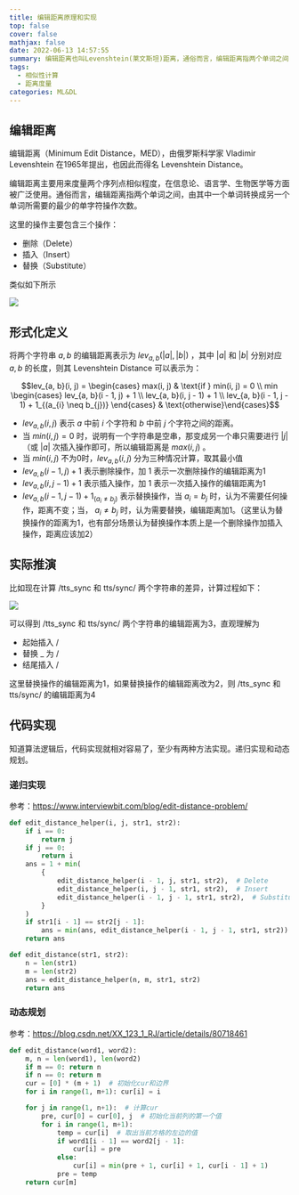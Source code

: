 ```yaml
---
title: 编辑距离原理和实现
top: false
cover: false
mathjax: false
date: 2022-06-13 14:57:55
summary: 编辑距离也叫Levenshtein(莱文斯坦)距离，通俗而言，编辑距离指两个单词之间，由其中一个单词转换成另一个单词所需要的最少的单字符操作次数。
tags: 
  - 相似性计算
  - 距离度量
categories: ML&DL
---
```


## 编辑距离

编辑距离（Minimum Edit Distance，MED），由俄罗斯科学家 Vladimir Levenshtein 在1965年提出，也因此而得名 Levenshtein Distance。

编辑距离主要用来度量两个序列点相似程度，在信息论、语言学、生物医学等方面被广泛使用。通俗而言，编辑距离指两个单词之间，由其中一个单词转换成另一个单词所需要的最少的单字符操作次数。

这里的操作主要包含三个操作：

- 删除（Delete）
- 插入（Insert）
- 替换（Substitute）

类似如下所示

![](edit_operation.png)

## 形式化定义

将两个字符串  $a, b$ 的编辑距离表示为 $lev_{a,b}(|a|, |b|)$ ，其中 $|a|$ 和 $|b|$ 分别对应 $a, b$ 的长度，则其 Levenshtein Distance 可以表示为：

$$lev_{a, b}(i, j) = \begin{cases} max(i, j) & \text{if } min(i, j) = 0 \\ min \begin{cases} lev_{a, b}(i - 1, j) + 1 \\ lev_{a, b}(i, j - 1) + 1 \\ lev_{a, b}(i - 1, j - 1) + 1_{(a_{i} \neq b_{j})} \end{cases} & \text{otherwise}\end{cases}$$

-  $lev_{a,b}(i, j)$ 表示 $a$ 中前 $i$ 个字符和 $b$ 中前 $j$ 个字符之间的距离。
- 当 $min(i, j) = 0$ 时，说明有一个字符串是空串，那变成另一个串只需要进行 $|j|$ （或 $|a|$ 次插入操作即可，所以编辑距离是 $max(i, j)$ 。
-  当 $min(i, j)$ 不为0时，$lev_{a, b}(i, j)$ 分为三种情况计算，取其最小值
  - $lev_{a, b}(i - 1, j) + 1$ 表示删除操作，加 1 表示一次删除操作的编辑距离为1
  - $lev_{a, b}(i, j - 1) + 1$ 表示插入操作，加 1 表示一次插入操作的编辑距离为1
  - $lev_{a, b}(i -1, j - 1) + 1_{(a_{i} \neq b_{j})}$ 表示替换操作，当 $a_{i} = b_{j}$ 时，认为不需要任何操作，距离不变；当， $a_{i} \neq b_{j}$ 时，认为需要替换，编辑距离加1。（这里认为替换操作的距离为1，也有部分场景认为替换操作本质上是一个删除操作加插入操作，距离应该加2）

## 实际推演

比如现在计算 /tts_sync 和 tts/sync/ 两个字符串的差异，计算过程如下：

![](edit_distance_1.png)

可以得到 /tts_sync 和 tts/sync/ 两个字符串的编辑距离为3，直观理解为

- 起始插入 / 
- 替换 _ 为 /
- 结尾插入 /

这里替换操作的编辑距离为1，如果替换操作的编辑距离改为2，则 /tts_sync 和 tts/sync/ 的编辑距离为4

## 代码实现 

知道算法逻辑后，代码实现就相对容易了，至少有两种方法实现。递归实现和动态规划。

### 递归实现

参考：https://www.interviewbit.com/blog/edit-distance-problem/

```python
def edit_distance_helper(i, j, str1, str2):
    if i == 0:
        return j
    if j == 0:
        return i
    ans = 1 + min(
        {
            edit_distance_helper(i - 1, j, str1, str2),  # Delete
            edit_distance_helper(i, j - 1, str1, str2),  # Insert
            edit_distance_helper(i - 1, j - 1, str1, str2),  # Substitute
        }
    )
    if str1[i - 1] == str2[j - 1]:
        ans = min(ans, edit_distance_helper(i - 1, j - 1, str1, str2))
    return ans

def edit_distance(str1, str2):
    n = len(str1)
    m = len(str2)
    ans = edit_distance_helper(n, m, str1, str2)
    return ans
```

### 动态规划

参考：https://blog.csdn.net/XX_123_1_RJ/article/details/80718461 

```python
def edit_distance(word1, word2):
    m, n = len(word1), len(word2)
    if m == 0: return n
    if n == 0: return m
    cur = [0] * (m + 1)  # 初始化cur和边界
    for i in range(1, m+1): cur[i] = i

    for j in range(1, n+1):  # 计算cur
        pre, cur[0] = cur[0], j  # 初始化当前列的第一个值
        for i in range(1, m+1):
            temp = cur[i]  # 取出当前方格的左边的值
            if word1[i - 1] == word2[j - 1]:
                cur[i] = pre
            else:
                cur[i] = min(pre + 1, cur[i] + 1, cur[i - 1] + 1)
            pre = temp
    return cur[m]
```
